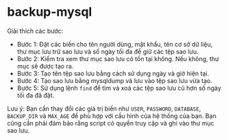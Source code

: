 # backup-mysql
Giải thích các bước:
- Bước 1: Đặt các biến cho tên người dùng, mật khẩu, tên cơ sở dữ liệu, thư mục lưu trữ sao lưu và số ngày tối đa để giữ các tệp sao lưu.
- Bước 2: Kiểm tra xem thư mục sao lưu có tồn tại không. Nếu không, thư mục sẽ được tạo ra.
- Bước 3: Tạo tên tệp sao lưu bằng cách sử dụng ngày và giờ hiện tại.
- Bước 4: Tạo sao lưu bằng mysqldump và lưu vào tệp sao lưu vừa tạo.
- Bước 5: Sử dụng lệnh `find` để tìm và xoá các tệp sao lưu cũ hơn số ngày tối đa đã đặt.

Lưu ý: Bạn cần thay đổi các giá trị biến như `USER`, `PASSWORD`, `DATABASE`, `BACKUP_DIR` và `MAX_AGE` để phù hợp với cấu hình của hệ thống của bạn.
Bạn cũng cần phải đảm bảo rằng script có quyền truy cập và ghi vào thư mục sao lưu.
